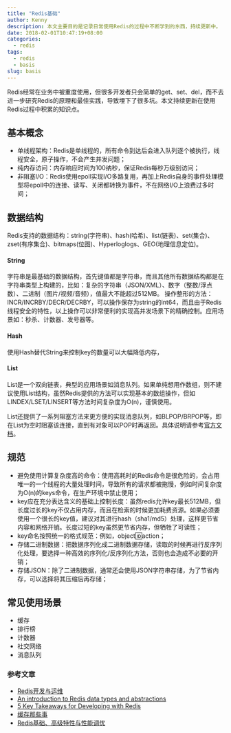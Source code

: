 ```yaml
---
title: "Redis基础"
author: Kenny
description: 本文主要目的是记录日常使用Redis的过程中不断学到的东西，持续更新中。
date: 2018-02-01T10:47:19+08:00
categories:
  - redis
tags:
  - redis
  - basis
slug: basis
---
```

Redis经常在业务中被重度使用，但很多开发者只会简单的get、set、del，而不去进一步研究Redis的原理和最佳实践，导致埋下了很多坑。本文持续更新在使用Redis过程中积累的知识点。

## 基本概念
  - 单线程架构：Redis是单线程的，所有命令到达后会进入队列逐个被执行，线程安全，原子操作，不会产生并发问题；
  - 纯内存访问：内存响应时间为100纳秒，保证Redis每秒万级别访问；
  - 非阻塞I/O：Redis使用epoll实现I/O多路复用，再加上Redis自身的事件处理模型将epoll中的连接、读写、关闭都转换为事件，不在网络I/O上浪费过多时间；

## 数据结构
Redis支持的数据结构：string(字符串)、hash(哈希)、list(链表)、set(集合)、zset(有序集合)、bitmaps(位图)、Hyperloglogs、GEO(地理信息定位)。
#### String
字符串是最基础的数据结构，首先键值都是字符串，而且其他所有数据结构都是在字符串类型上构建的，比如：复杂的字符串（JSON/XML）、数字（整数/浮点数）、二进制（图片/视频/音频），值最大不能超过512MB。
操作整形的方法：INCR/INCRBY/DECR/DECRBY，可以操作保存为string的int64，而且由于Redis线程安全的特性，以上操作可以非常便利的实现高并发场景下的精确控制。应用场景如：秒杀、计数器、发号器等。

#### Hash
使用Hash替代String来控制key的数量可以大幅降低内存，

#### List
List是一个双向链表，典型的应用场景如消息队列。如果单纯想用作数组，则不建议使用List结构，虽然Redis提供的方法可以实现基本的数组操作，但如LINDEX/LSET/LINSERT等方法时间复杂度为O(n)，谨慎使用。

List还提供了一系列阻塞方法来更方便的实现消息队列，如BLPOP/BRPOP等，即在List为空时阻塞该连接，直到有对象可以POP时再返回。具体说明请参考[官方文档](https://redis.io/topics/data-types-intro)。

## 规范
  - 避免使用计算复杂度高的命令：使用高耗时的Redis命令是很危险的，会占用唯一的一个线程的大量处理时间，导致所有的请求都被拖慢，例如时间复杂度为O(n)的keys命令，在生产环境中禁止使用；
  - key应在充分表达含义的基础上控制长度：虽然redis允许key最长512MB，但长度过长的key不仅占用内存，而且在检索的时候更加耗费资源。如果必须要使用一个很长的key值，建议对其进行hash（sha1/md5）处理，这样更节省内容和网络开销。长度过短的key虽然更节省内存，但牺牲了可读性；
  - key命名按照统一的格式规范：例如，object:id:action；
  - 存储二进制数据：把数据序列化成二进制数据存储，读取的时候再进行反序列化处理，要选择一种高效的序列化/反序列化方法，否则也会造成不必要的开销；
  - 存储JSON：除了二进制数据，通常还会使用JSON字符串存储，为了节省内存，可以选择将其压缩后再存储；

## 常见使用场景
  - 缓存
  - 排行榜
  - 计数器
  - 社交网络
  - 消息队列

### 参考文章
  - [Redis开发与运维](https://book.douban.com/subject/26971561/)
  - [An introduction to Redis data types and abstractions](https://redis.io/topics/data-types-intro)
  - [5 Key Takeaways for Developing with Redis](https://redislabs.com/blog/5-key-takeaways-for-developing-with-redis/)
  - [缓存那些事](https://tech.meituan.com/cache_about.html)
  - [Redis基础、高级特性与性能调优](https://www.jianshu.com/p/2f14bc570563)

